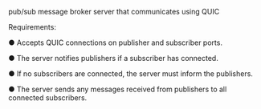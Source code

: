 pub/sub message broker server that communicates using QUIC

Requirements:

● Accepts QUIC connections on publisher and subscriber ports.

● The server notifies publishers if a subscriber has connected.

● If no subscribers are connected, the server must inform the publishers.

● The server sends any messages received from publishers to all connected subscribers.
